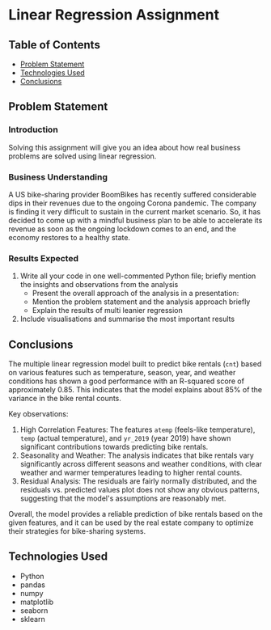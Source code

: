 # Linear Regression Assignment

## Table of Contents
* [Problem Statement](#problemstatement)
* [Technologies Used](#technologies-used)
* [Conclusions](#conclusions)

## Problem Statement
### Introduction
Solving this assignment will give you an idea about how real business problems are solved using linear regression. 
### Business Understanding
A US bike-sharing provider BoomBikes has recently suffered considerable dips in their revenues due to the ongoing Corona pandemic. 
The company is finding it very difficult to sustain in the current market scenario. 
So, it has decided to come up with a mindful business plan to be able to accelerate its revenue as soon as the ongoing lockdown comes to an end, and the economy restores to a healthy state. 

### Results Expected

1. Write all your code in one well-commented Python file; briefly mention the insights and observations from the analysis 
    - Present the overall approach of the analysis in a presentation: 
    - Mention the problem statement and the analysis approach briefly 
    - Explain the results of multi leanier regression 
2. Include visualisations and summarise the most important results 


## Conclusions
The multiple linear regression model built to predict bike rentals (`cnt`) based on various features such as temperature, season, year, and weather conditions has shown a good performance with an R-squared score of approximately 0.85. This indicates that the model explains about 85% of the variance in the bike rental counts.

Key observations:
1. High Correlation Features: The features `atemp` (feels-like temperature), `temp` (actual temperature), and `yr_2019` (year 2019) have shown significant contributions towards predicting bike rentals.
2. Seasonality and Weather: The analysis indicates that bike rentals vary significantly across different seasons and weather conditions, with clear weather and warmer temperatures leading to higher rental counts.
3. Residual Analysis: The residuals are fairly normally distributed, and the residuals vs. predicted values plot does not show any obvious patterns, suggesting that the model's assumptions are reasonably met.

Overall, the model provides a reliable prediction of bike rentals based on the given features, and it can be used by the real estate company to optimize their strategies for bike-sharing systems.

## Technologies Used
- Python
- pandas
- numpy
- matplotlib
- seaborn
- sklearn
